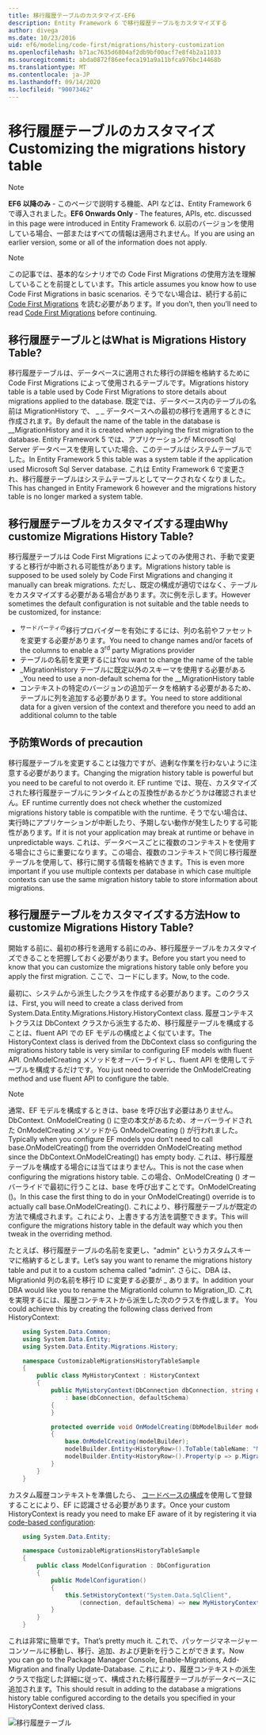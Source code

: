 ```yaml
---
title: 移行履歴テーブルのカスタマイズ-EF6
description: Entity Framework 6 で移行履歴テーブルをカスタマイズする
author: divega
ms.date: 10/23/2016
uid: ef6/modeling/code-first/migrations/history-customization
ms.openlocfilehash: b71ac7635d6804af2db9bf00acf7e8f4b2a11033
ms.sourcegitcommit: abda0872f86eefeca191a9a11bfca976bc14468b
ms.translationtype: MT
ms.contentlocale: ja-JP
ms.lasthandoff: 09/14/2020
ms.locfileid: "90073462"
---
```

# <a name="customizing-the-migrations-history-table"></a><span data-ttu-id="bffd7-103">移行履歴テーブルのカスタマイズ</span><span class="sxs-lookup"><span data-stu-id="bffd7-103">Customizing the migrations history table</span></span>
> [!NOTE]
> <span data-ttu-id="bffd7-104">**EF6 以降のみ** - このページで説明する機能、API などは、Entity Framework 6 で導入されました。</span><span class="sxs-lookup"><span data-stu-id="bffd7-104">**EF6 Onwards Only** - The features, APIs, etc. discussed in this page were introduced in Entity Framework 6.</span></span> <span data-ttu-id="bffd7-105">以前のバージョンを使用している場合、一部またはすべての情報は適用されません。</span><span class="sxs-lookup"><span data-stu-id="bffd7-105">If you are using an earlier version, some or all of the information does not apply.</span></span>

> [!NOTE]
> <span data-ttu-id="bffd7-106">この記事では、基本的なシナリオでの Code First Migrations の使用方法を理解していることを前提としています。</span><span class="sxs-lookup"><span data-stu-id="bffd7-106">This article assumes you know how to use Code First Migrations in basic scenarios.</span></span> <span data-ttu-id="bffd7-107">そうでない場合は、続行する前に [Code First Migrations](xref:ef6/modeling/code-first/migrations/index) を読む必要があります。</span><span class="sxs-lookup"><span data-stu-id="bffd7-107">If you don’t, then you’ll need to read [Code First Migrations](xref:ef6/modeling/code-first/migrations/index) before continuing.</span></span>

## <a name="what-is-migrations-history-table"></a><span data-ttu-id="bffd7-108">移行履歴テーブルとは</span><span class="sxs-lookup"><span data-stu-id="bffd7-108">What is Migrations History Table?</span></span>

<span data-ttu-id="bffd7-109">移行履歴テーブルは、データベースに適用された移行の詳細を格納するために Code First Migrations によって使用されるテーブルです。</span><span class="sxs-lookup"><span data-stu-id="bffd7-109">Migrations history table is a table used by Code First Migrations to store details about migrations applied to the database.</span></span> <span data-ttu-id="bffd7-110">既定では、データベース内のテーブルの名前は MigrationHistory で、 \_ \_ データベースへの最初の移行を適用するときに作成されます。</span><span class="sxs-lookup"><span data-stu-id="bffd7-110">By default the name of the table in the database is \_\_MigrationHistory and it is created when applying the first migration to the database.</span></span> <span data-ttu-id="bffd7-111">Entity Framework 5 では、アプリケーションが Microsoft Sql Server データベースを使用していた場合、このテーブルはシステムテーブルでした。</span><span class="sxs-lookup"><span data-stu-id="bffd7-111">In Entity Framework 5 this table was a system table if the application used Microsoft Sql Server database.</span></span> <span data-ttu-id="bffd7-112">これは Entity Framework 6 で変更され、移行履歴テーブルはシステムテーブルとしてマークされなくなりました。</span><span class="sxs-lookup"><span data-stu-id="bffd7-112">This has changed in Entity Framework 6 however and the migrations history table is no longer marked a system table.</span></span>

## <a name="why-customize-migrations-history-table"></a><span data-ttu-id="bffd7-113">移行履歴テーブルをカスタマイズする理由</span><span class="sxs-lookup"><span data-stu-id="bffd7-113">Why customize Migrations History Table?</span></span>

<span data-ttu-id="bffd7-114">移行履歴テーブルは Code First Migrations によってのみ使用され、手動で変更すると移行が中断される可能性があります。</span><span class="sxs-lookup"><span data-stu-id="bffd7-114">Migrations history table is supposed to be used solely by Code First Migrations and changing it manually can break migrations.</span></span> <span data-ttu-id="bffd7-115">ただし、既定の構成が適切ではなく、テーブルをカスタマイズする必要がある場合があります。次に例を示します。</span><span class="sxs-lookup"><span data-stu-id="bffd7-115">However sometimes the default configuration is not suitable and the table needs to be customized, for instance:</span></span>

-   <span data-ttu-id="bffd7-116"><sup>サードパーティの</sup>移行プロバイダーを有効にするには、列の名前やファセットを変更する必要があります。</span><span class="sxs-lookup"><span data-stu-id="bffd7-116">You need to change names and/or facets of the columns to enable a 3<sup>rd</sup> party Migrations provider</span></span>
-   <span data-ttu-id="bffd7-117">テーブルの名前を変更するには</span><span class="sxs-lookup"><span data-stu-id="bffd7-117">You want to change the name of the table</span></span>
-   <span data-ttu-id="bffd7-118">\_MigrationHistory テーブルに既定以外のスキーマを使用する必要がある \_</span><span class="sxs-lookup"><span data-stu-id="bffd7-118">You need to use a non-default schema for the \_\_MigrationHistory table</span></span>
-   <span data-ttu-id="bffd7-119">コンテキストの特定のバージョンの追加データを格納する必要があるため、テーブルに列を追加する必要があります。</span><span class="sxs-lookup"><span data-stu-id="bffd7-119">You need to store additional data for a given version of the context and therefore you need to add an additional column to the table</span></span>

## <a name="words-of-precaution"></a><span data-ttu-id="bffd7-120">予防策</span><span class="sxs-lookup"><span data-stu-id="bffd7-120">Words of precaution</span></span>

<span data-ttu-id="bffd7-121">移行履歴テーブルを変更することは強力ですが、過剰な作業を行わないように注意する必要があります。</span><span class="sxs-lookup"><span data-stu-id="bffd7-121">Changing the migration history table is powerful but you need to be careful to not overdo it.</span></span> <span data-ttu-id="bffd7-122">EF runtime では、現在、カスタマイズされた移行履歴テーブルにランタイムとの互換性があるかどうかは確認されません。</span><span class="sxs-lookup"><span data-stu-id="bffd7-122">EF runtime currently does not check whether the customized migrations history table is compatible with the runtime.</span></span> <span data-ttu-id="bffd7-123">そうでない場合は、実行時にアプリケーションが中断したり、予期しない動作が発生したりする可能性があります。</span><span class="sxs-lookup"><span data-stu-id="bffd7-123">If it is not your application may break at runtime or behave in unpredictable ways.</span></span> <span data-ttu-id="bffd7-124">これは、データベースごとに複数のコンテキストを使用する場合にさらに重要になります。この場合、複数のコンテキストで同じ移行履歴テーブルを使用して、移行に関する情報を格納できます。</span><span class="sxs-lookup"><span data-stu-id="bffd7-124">This is even more important if you use multiple contexts per database in which case multiple contexts can use the same migration history table to store information about migrations.</span></span>

## <a name="how-to-customize-migrations-history-table"></a><span data-ttu-id="bffd7-125">移行履歴テーブルをカスタマイズする方法</span><span class="sxs-lookup"><span data-stu-id="bffd7-125">How to customize Migrations History Table?</span></span>

<span data-ttu-id="bffd7-126">開始する前に、最初の移行を適用する前にのみ、移行履歴テーブルをカスタマイズできることを把握しておく必要があります。</span><span class="sxs-lookup"><span data-stu-id="bffd7-126">Before you start you need to know that you can customize the migrations history table only before you apply the first migration.</span></span> <span data-ttu-id="bffd7-127">ここで、コードにします。</span><span class="sxs-lookup"><span data-stu-id="bffd7-127">Now, to the code.</span></span>

<span data-ttu-id="bffd7-128">最初に、システムから派生したクラスを作成する必要があります。このクラスは、</span><span class="sxs-lookup"><span data-stu-id="bffd7-128">First, you will need to create a class derived from System.Data.Entity.Migrations.History.HistoryContext class.</span></span> <span data-ttu-id="bffd7-129">履歴コンテキストクラスは DbContext クラスから派生するため、移行履歴テーブルを構成することは、fluent API での EF モデルの構成とよく似ています。</span><span class="sxs-lookup"><span data-stu-id="bffd7-129">The HistoryContext class is derived from the DbContext class so configuring the migrations history table is very similar to configuring EF models with fluent API.</span></span> <span data-ttu-id="bffd7-130">OnModelCreating メソッドをオーバーライドし、fluent API を使用してテーブルを構成するだけです。</span><span class="sxs-lookup"><span data-stu-id="bffd7-130">You just need to override the OnModelCreating method and use fluent API to configure the table.</span></span>

>[!NOTE]
> <span data-ttu-id="bffd7-131">通常、EF モデルを構成するときは、base を呼び出す必要はありません。DbContext. OnModelCreating () に空の本文があるため、オーバーライドされた OnModelCreating メソッドから OnModelCreating () が行われました。</span><span class="sxs-lookup"><span data-stu-id="bffd7-131">Typically when you configure EF models you don’t need to call base.OnModelCreating() from the overridden OnModelCreating method since the DbContext.OnModelCreating() has empty body.</span></span> <span data-ttu-id="bffd7-132">これは、移行履歴テーブルを構成する場合には当てはまりません。</span><span class="sxs-lookup"><span data-stu-id="bffd7-132">This is not the case when configuring the migrations history table.</span></span> <span data-ttu-id="bffd7-133">この場合、OnModelCreating () オーバーライドで最初に行うことは、base を呼び出すことです。OnModelCreating ()。</span><span class="sxs-lookup"><span data-stu-id="bffd7-133">In this case the first thing to do in your OnModelCreating() override is to actually call base.OnModelCreating().</span></span> <span data-ttu-id="bffd7-134">これにより、移行履歴テーブルが既定の方法で構成されます。これにより、上書きする方法を調整できます。</span><span class="sxs-lookup"><span data-stu-id="bffd7-134">This will configure the migrations history table in the default way which you then tweak in the overriding method.</span></span>

<span data-ttu-id="bffd7-135">たとえば、移行履歴テーブルの名前を変更し、"admin" というカスタムスキーマに格納するとします。</span><span class="sxs-lookup"><span data-stu-id="bffd7-135">Let’s say you want to rename the migrations history table and put it to a custom schema called “admin”.</span></span> <span data-ttu-id="bffd7-136">さらに、DBA は、MigrationId 列の名前を移行 ID に変更する必要が \_ あります。</span><span class="sxs-lookup"><span data-stu-id="bffd7-136">In addition your DBA would like you to rename the MigrationId column to Migration\_ID.</span></span> <span data-ttu-id="bffd7-137">これを実現するには、履歴コンテキストから派生した次のクラスを作成します。</span><span class="sxs-lookup"><span data-stu-id="bffd7-137"> You could achieve this by creating the following class derived from HistoryContext:</span></span>

``` csharp
    using System.Data.Common;
    using System.Data.Entity;
    using System.Data.Entity.Migrations.History;

    namespace CustomizableMigrationsHistoryTableSample
    {
        public class MyHistoryContext : HistoryContext
        {
            public MyHistoryContext(DbConnection dbConnection, string defaultSchema)
                : base(dbConnection, defaultSchema)
            {
            }

            protected override void OnModelCreating(DbModelBuilder modelBuilder)
            {
                base.OnModelCreating(modelBuilder);
                modelBuilder.Entity<HistoryRow>().ToTable(tableName: "MigrationHistory", schemaName: "admin");
                modelBuilder.Entity<HistoryRow>().Property(p => p.MigrationId).HasColumnName("Migration_ID");
            }
        }
    }
```

<span data-ttu-id="bffd7-138">カスタム履歴コンテキストを準備したら、 [コードベースの構成](https://msdn.com/data/jj680699)を使用して登録することにより、EF に認識させる必要があります。</span><span class="sxs-lookup"><span data-stu-id="bffd7-138">Once your custom HistoryContext is ready you need to make EF aware of it by registering it via [code-based configuration](https://msdn.com/data/jj680699):</span></span>

``` csharp
    using System.Data.Entity;

    namespace CustomizableMigrationsHistoryTableSample
    {
        public class ModelConfiguration : DbConfiguration
        {
            public ModelConfiguration()
            {
                this.SetHistoryContext("System.Data.SqlClient",
                    (connection, defaultSchema) => new MyHistoryContext(connection, defaultSchema));
            }
        }
    }
```

<span data-ttu-id="bffd7-139">これは非常に簡単です。</span><span class="sxs-lookup"><span data-stu-id="bffd7-139">That’s pretty much it.</span></span> <span data-ttu-id="bffd7-140">これで、パッケージマネージャーコンソールに移動し、移行、追加、および更新を行うことができます。</span><span class="sxs-lookup"><span data-stu-id="bffd7-140">Now you can go to the Package Manager Console, Enable-Migrations, Add-Migration and finally Update-Database.</span></span> <span data-ttu-id="bffd7-141">これにより、履歴コンテキストの派生クラスで指定した詳細に従って、構成された移行履歴テーブルがデータベースに追加されます。</span><span class="sxs-lookup"><span data-stu-id="bffd7-141">This should result in adding to the database a migrations history table configured according to the details you specified in your HistoryContext derived class.</span></span>

![移行履歴テーブル](~/ef6/media/database.png)
